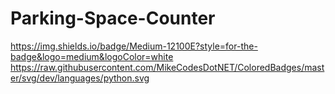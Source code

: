 # Parking-Space-Counter
[https://img.shields.io/badge/Medium-12100E?style=for-the-badge&logo=medium&logoColor=white
](https://raw.githubusercontent.com/MikeCodesDotNET/ColoredBadges/master/svg/dev/languages/python.svg)https://raw.githubusercontent.com/MikeCodesDotNET/ColoredBadges/master/svg/dev/languages/python.svg
